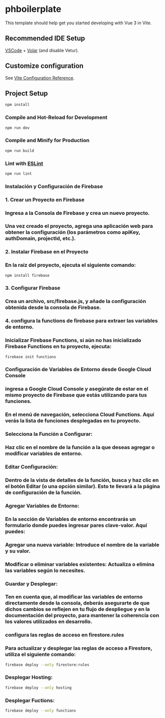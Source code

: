 # phboilerplate

This template should help get you started developing with Vue 3 in Vite.

## Recommended IDE Setup

[VSCode](https://code.visualstudio.com/) + [Volar](https://marketplace.visualstudio.com/items?itemName=Vue.volar) (and disable Vetur).

## Customize configuration

See [Vite Configuration Reference](https://vite.dev/config/).

## Project Setup

```sh
npm install
```

### Compile and Hot-Reload for Development

```sh
npm run dev
```

### Compile and Minify for Production

```sh
npm run build
```

### Lint with [ESLint](https://eslint.org/)

```sh
npm run lint
```
### Instalación y Configuración de Firebase
### 1. Crear un Proyecto en Firebase
### Ingresa a la Consola de Firebase y crea un nuevo proyecto.
### Una vez creado el proyecto, agrega una aplicación web para obtener la configuración (los parámetros como apiKey, authDomain, projectId, etc.).
### 2. Instalar Firebase en el Proyecto
### En la raíz del proyecto, ejecuta el siguiente comando:

```sh
npm install firebase
```

### 3. Configurar Firebase
### Crea un archivo, src/firebase.js, y añade la configuración obtenida desde la consola de Firebase.

### 4. configura la functions de firebase para extraer las variables de entorno.
### Inicializar Firebase Functions, si aún no has inicializado Firebase Functions en tu proyecto, ejecuta:
```sh
firebase init functions
```
### Configuración de Variables de Entorno desde Google Cloud Console
### ingresa a Google Cloud Console y asegúrate de estar en el mismo proyecto de Firebase que estás utilizando para tus funciones.

### En el menú de navegación, selecciona Cloud Functions. Aquí verás la lista de funciones desplegadas en tu proyecto.

### Selecciona la Función a Configurar:
### Haz clic en el nombre de la función a la que deseas agregar o modificar variables de entorno.

### Editar Configuración:
### Dentro de la vista de detalles de la función, busca y haz clic en el botón Editar (o una opción similar). Esto te llevará a la página de configuración de la función.

### Agregar Variables de Entorno:
### En la sección de Variables de entorno encontrarás un formulario donde puedes ingresar pares clave-valor. Aquí puedes:

### Agregar una nueva variable: Introduce el nombre de la variable y su valor.
### Modificar o eliminar variables existentes: Actualiza o elimina las variables según lo necesites.
### Guardar y Desplegar:

### Ten en cuenta que, al modificar las variables de entorno directamente desde la consola, deberás asegurarte de que dichos cambios se reflejen en tu flujo de despliegue y en la documentación del proyecto, para mantener la coherencia con los valores utilizados en desarrollo.

### configura las reglas de acceso en firestore.rules
### Para actualizar y desplegar las reglas de acceso a Firestore, utiliza el siguiente comando:

```sh
firebase deploy --only firestore:rules
```

### Desplegar Hosting:
```sh
firebase deploy --only hosting
```
### Desplegar Fuctions:
```sh
firebase deploy --only functions
```
